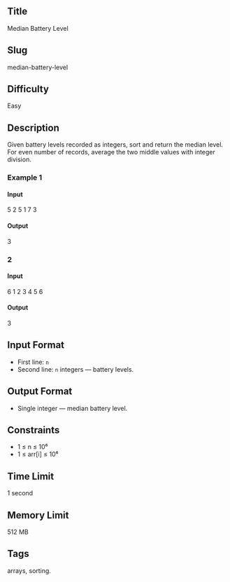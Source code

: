 ## Title

Median Battery Level

## Slug

median-battery-level

## Difficulty

Easy

## Description

Given battery levels recorded as integers, sort and return the median level. For even number of records, average the two middle values with integer division.

### Example 1

#### Input

5
2 5 1 7 3

#### Output
3

### 2

#### Input
6
1 2 3 4 5 6

#### Output
3

## Input Format

- First line: `n`  
- Second line: `n` integers — battery levels.

## Output Format

- Single integer — median battery level.

## Constraints

- 1 ≤ n ≤ 10⁶  
- 1 ≤ arr[i] ≤ 10⁶

## Time Limit

1 second

## Memory Limit

512 MB

## Tags

arrays, sorting.
